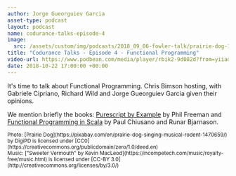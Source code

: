 ```yaml
---
author: Jorge Gueorguiev Garcia
asset-type: podcast
layout: podcast
name: codurance-talks-episode-4
image: 
  src: /assets/custom/img/podcasts/2018_09_06-fowler-talk/prairie-dog-1470659_1280.jpg
title: "Codurance Talks - Episode 4 - Functional Programming"
video-url: https://www.podbean.com/media/player/rbik2-9d082d?from=yiiadmin&download=1&version=1&vjs=1&skin=1&auto=0&share=1&fonts=Helvetica&download=1&rtl=0
date: 2018-10-22 17:00:00 +00:00
---
```


It's time to talk about Functional Programming. Chris Bimson hosting, with Gabriele Cipriano, Richard Wild and Jorge Gueorguiev Garcia given their opinions.

We mention briefly the books: [Purescript by Example](https://leanpub.com/purescript) by Phil Freeman and [Functional Programming in Scala](https://www.manning.com/books/functional-programming-in-scala) by Paul Chiusano and Runar Bjarnason.


<sub>
Photo: [Prairie Dog](https://pixabay.com/en/prairie-dog-singing-musical-rodent-1470659/) by DigiPD is licensed under [CC0](https://creativecommons.org/publicdomain/zero/1.0/deed.en)
<br/>Music: ["Sweeter Vermouth" by Kevin MacLeod](https://incompetech.com/music/royalty-free/music.html) is licensed under [CC-BY 3.0](http://creativecommons.org/licenses/by/3.0/)
</sub>
